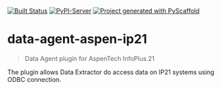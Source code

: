 
[![Built Status](https://api.cirrus-ci.com/github/imubit/data-agent-aspen-ip21.svg?branch=main)](https://cirrus-ci.com/github/imubit/data-agent-aspen-ip21)
[![PyPI-Server](https://img.shields.io/pypi/v/data-agent-aspen-ip21.svg)](https://pypi.org/project/data-agent-aspen-ip21/)
[![Project generated with PyScaffold](https://img.shields.io/badge/-PyScaffold-005CA0?logo=pyscaffold)](https://pyscaffold.org/)

# data-agent-aspen-ip21

> Data Agent plugin for AspenTech InfoPlus.21

The plugin allows Data Extractor do access data on IP21 systems using ODBC connection.
